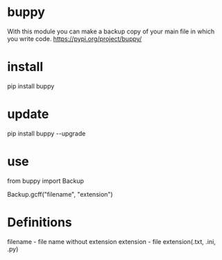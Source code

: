 # buppy
With this module you can make a backup copy of your main file in which you write code.
https://pypi.org/project/buppy/

# install
pip install buppy

# update
pip install buppy --upgrade

# use
from buppy import Backup

Backup.gcff("filename", "extension")

# Definitions
filename - file name without extension
extension - file extension(.txt, .ini, .py)
